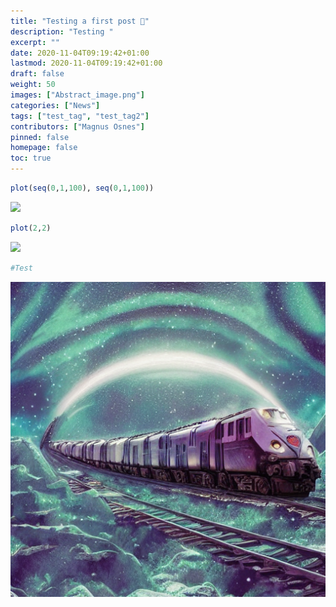 ```yaml
---
title: "Testing a first post 👋"
description: "Testing "
excerpt: ""
date: 2020-11-04T09:19:42+01:00
lastmod: 2020-11-04T09:19:42+01:00
draft: false
weight: 50
images: ["Abstract_image.png"]
categories: ["News"]
tags: ["test_tag", "test_tag2"]
contributors: ["Magnus Osnes"]
pinned: false
homepage: false
toc: true
---
```




```r
plot(seq(0,1,100), seq(0,1,100))
```

<img src="{{< blogdown/postref >}}index.en_files/figure-html/remedy001-1.png" width="672" />

```r
plot(2,2)
```

<img src="{{< blogdown/postref >}}index.en_files/figure-html/remedy001-2.png" width="672" />

```r
#Test
```


![Intergalactic train](intergalactic4.png "Test")

